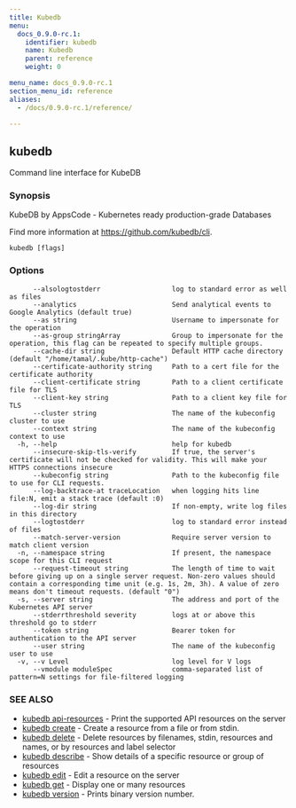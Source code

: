 ```yaml
---
title: Kubedb
menu:
  docs_0.9.0-rc.1:
    identifier: kubedb
    name: Kubedb
    parent: reference
    weight: 0

menu_name: docs_0.9.0-rc.1
section_menu_id: reference
aliases:
  - /docs/0.9.0-rc.1/reference/

---
```

## kubedb

Command line interface for KubeDB

### Synopsis

KubeDB by AppsCode - Kubernetes ready production-grade Databases 

Find more information at https://github.com/kubedb/cli.

```
kubedb [flags]
```

### Options

```
      --alsologtostderr                  log to standard error as well as files
      --analytics                        Send analytical events to Google Analytics (default true)
      --as string                        Username to impersonate for the operation
      --as-group stringArray             Group to impersonate for the operation, this flag can be repeated to specify multiple groups.
      --cache-dir string                 Default HTTP cache directory (default "/home/tamal/.kube/http-cache")
      --certificate-authority string     Path to a cert file for the certificate authority
      --client-certificate string        Path to a client certificate file for TLS
      --client-key string                Path to a client key file for TLS
      --cluster string                   The name of the kubeconfig cluster to use
      --context string                   The name of the kubeconfig context to use
  -h, --help                             help for kubedb
      --insecure-skip-tls-verify         If true, the server's certificate will not be checked for validity. This will make your HTTPS connections insecure
      --kubeconfig string                Path to the kubeconfig file to use for CLI requests.
      --log-backtrace-at traceLocation   when logging hits line file:N, emit a stack trace (default :0)
      --log-dir string                   If non-empty, write log files in this directory
      --logtostderr                      log to standard error instead of files
      --match-server-version             Require server version to match client version
  -n, --namespace string                 If present, the namespace scope for this CLI request
      --request-timeout string           The length of time to wait before giving up on a single server request. Non-zero values should contain a corresponding time unit (e.g. 1s, 2m, 3h). A value of zero means don't timeout requests. (default "0")
  -s, --server string                    The address and port of the Kubernetes API server
      --stderrthreshold severity         logs at or above this threshold go to stderr
      --token string                     Bearer token for authentication to the API server
      --user string                      The name of the kubeconfig user to use
  -v, --v Level                          log level for V logs
      --vmodule moduleSpec               comma-separated list of pattern=N settings for file-filtered logging
```

### SEE ALSO

* [kubedb api-resources](/docs/reference/kubedb_api-resources.md)	 - Print the supported API resources on the server
* [kubedb create](/docs/reference/kubedb_create.md)	 - Create a resource from a file or from stdin.
* [kubedb delete](/docs/reference/kubedb_delete.md)	 - Delete resources by filenames, stdin, resources and names, or by resources and label selector
* [kubedb describe](/docs/reference/kubedb_describe.md)	 - Show details of a specific resource or group of resources
* [kubedb edit](/docs/reference/kubedb_edit.md)	 - Edit a resource on the server
* [kubedb get](/docs/reference/kubedb_get.md)	 - Display one or many resources
* [kubedb version](/docs/reference/kubedb_version.md)	 - Prints binary version number.


